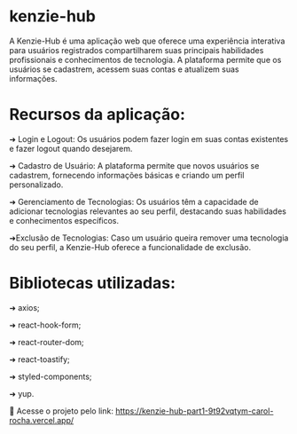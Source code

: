 # kenzie-hub

A Kenzie-Hub é uma aplicação web que oferece uma experiência interativa para usuários registrados compartilharem suas principais habilidades profissionais e conhecimentos de tecnologia. A plataforma permite que os usuários se cadastrem, acessem suas contas e atualizem suas informações.

# Recursos da aplicação:

➜ Login e Logout: Os usuários podem fazer login em suas contas existentes e fazer logout quando desejarem.

➜ Cadastro de Usuário: A plataforma permite que novos usuários se cadastrem, fornecendo informações básicas e criando um perfil personalizado.

➜ Gerenciamento de Tecnologias: Os usuários têm a capacidade de adicionar tecnologias relevantes ao seu perfil, destacando suas habilidades e conhecimentos específicos.

➜Exclusão de Tecnologias: Caso um usuário queira remover uma tecnologia do seu perfil, a Kenzie-Hub oferece a funcionalidade de exclusão.

# Bibliotecas utilizadas:

➜ axios;

➜ react-hook-form;

➜ react-router-dom;

➜ react-toastify;

➜ styled-components;

➜ yup.


 🚀 Acesse o projeto pelo link: https://kenzie-hub-part1-9t92vqtym-carol-rocha.vercel.app/

